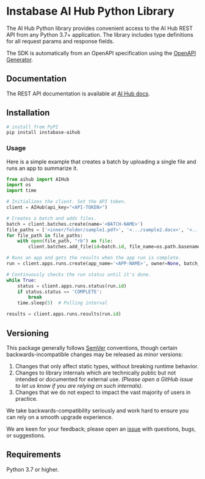 # Instabase AI Hub Python Library

The AI Hub Python library provides convenient access to the AI Hub REST API from any Python 3.7+ application. The library includes type definitions for all request params and response fields.

The SDK is automatically from an OpenAPI specification using the [OpenAPI Generator](https://openapi-generator.tech).

## Documentation

The REST API documentation is available at [AI Hub docs](https://docs.instabase.com).

## Installation

```sh
# install from PyPI
pip install instabase-aihub
```

### Usage

Here is a simple example that creates a batch by uploading a single file and runs an app to summarize it.

```py
from aihub import AIHub
import os
import time

# Initializes the client. Set the API token.
client = AIHub(api_key="<API-TOKEN>")

# Creates a batch and adds files.
batch = client.batches.create(name='<BATCH-NAME>')
file_paths = ['<inner/folder/sample1.pdf>', '<.../sample2.docx>', '<.../sample3.png>']
for file_path in file_paths:
    with open(file_path, "rb") as file:
        client.batches.add_file(id=batch.id, file_name=os.path.basename(file_path), file=file)

# Runs an app and gets the results when the app run is complete.
run = client.apps.runs.create(app_name='<APP-NAME>', owner=None, batch_id=batch.id)

# Continuously checks the run status until it's done.
while True:
    status = client.apps.runs.status(run.id)
    if status.status == 'COMPLETE':
        break
    time.sleep(5)  # Polling interval

results = client.apps.runs.results(run.id)
```

## Versioning

This package generally follows [SemVer](https://semver.org/spec/v2.0.0.html) conventions, though certain backwards-incompatible changes may be released as minor versions:

1. Changes that only affect static types, without breaking runtime behavior.
2. Changes to library internals which are technically public but not intended or documented for external use. _(Please open a GitHub issue to let us know if you are relying on such internals)_.
3. Changes that we do not expect to impact the vast majority of users in practice.

We take backwards-compatibility seriously and work hard to ensure you can rely on a smooth upgrade experience.

We are keen for your feedback; please open an [issue](https://www.github.com/instabase/aihub-sdk/issues) with questions, bugs, or suggestions.

## Requirements

Python 3.7 or higher.

